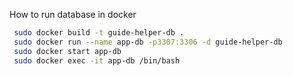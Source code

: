 How to run database in docker

```bash
 sudo docker build -t guide-helper-db .
 sudo docker run --name app-db -p3307:3306 -d guide-helper-db
 sudo docker start app-db
 sudo docker exec -it app-db /bin/bash
```
